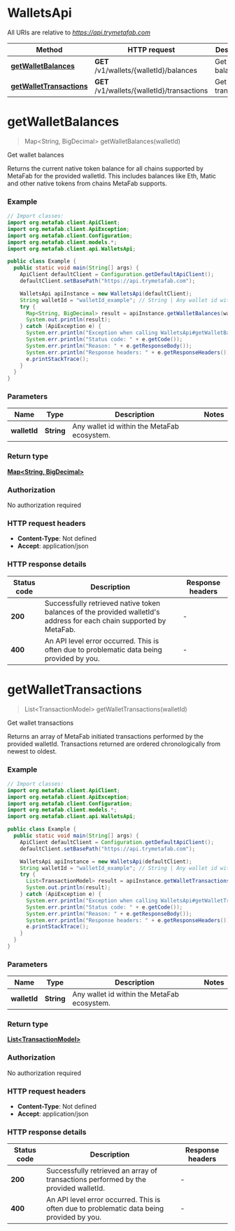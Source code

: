 # WalletsApi

All URIs are relative to *https://api.trymetafab.com*

| Method | HTTP request | Description |
|------------- | ------------- | -------------|
| [**getWalletBalances**](WalletsApi.md#getWalletBalances) | **GET** /v1/wallets/{walletId}/balances | Get wallet balances |
| [**getWalletTransactions**](WalletsApi.md#getWalletTransactions) | **GET** /v1/wallets/{walletId}/transactions | Get wallet transactions |


<a name="getWalletBalances"></a>
# **getWalletBalances**
> Map&lt;String, BigDecimal&gt; getWalletBalances(walletId)

Get wallet balances

Returns the current native token balance for all chains supported by MetaFab for the provided walletId. This includes balances like Eth, Matic and other native tokens from chains MetaFab supports.

### Example
```java
// Import classes:
import org.metafab.client.ApiClient;
import org.metafab.client.ApiException;
import org.metafab.client.Configuration;
import org.metafab.client.models.*;
import org.metafab.client.api.WalletsApi;

public class Example {
  public static void main(String[] args) {
    ApiClient defaultClient = Configuration.getDefaultApiClient();
    defaultClient.setBasePath("https://api.trymetafab.com");

    WalletsApi apiInstance = new WalletsApi(defaultClient);
    String walletId = "walletId_example"; // String | Any wallet id within the MetaFab ecosystem.
    try {
      Map<String, BigDecimal> result = apiInstance.getWalletBalances(walletId);
      System.out.println(result);
    } catch (ApiException e) {
      System.err.println("Exception when calling WalletsApi#getWalletBalances");
      System.err.println("Status code: " + e.getCode());
      System.err.println("Reason: " + e.getResponseBody());
      System.err.println("Response headers: " + e.getResponseHeaders());
      e.printStackTrace();
    }
  }
}
```

### Parameters

| Name | Type | Description  | Notes |
|------------- | ------------- | ------------- | -------------|
| **walletId** | **String**| Any wallet id within the MetaFab ecosystem. | |

### Return type

[**Map&lt;String, BigDecimal&gt;**](BigDecimal.md)

### Authorization

No authorization required

### HTTP request headers

 - **Content-Type**: Not defined
 - **Accept**: application/json

### HTTP response details
| Status code | Description | Response headers |
|-------------|-------------|------------------|
| **200** | Successfully retrieved native token balances of the provided walletId&#39;s address for each chain supported by MetaFab. |  -  |
| **400** | An API level error occurred. This is often due to problematic data being provided by you. |  -  |

<a name="getWalletTransactions"></a>
# **getWalletTransactions**
> List&lt;TransactionModel&gt; getWalletTransactions(walletId)

Get wallet transactions

Returns an array of MetaFab initiated transactions performed by the provided walletId. Transactions returned are ordered chronologically from newest to oldest.

### Example
```java
// Import classes:
import org.metafab.client.ApiClient;
import org.metafab.client.ApiException;
import org.metafab.client.Configuration;
import org.metafab.client.models.*;
import org.metafab.client.api.WalletsApi;

public class Example {
  public static void main(String[] args) {
    ApiClient defaultClient = Configuration.getDefaultApiClient();
    defaultClient.setBasePath("https://api.trymetafab.com");

    WalletsApi apiInstance = new WalletsApi(defaultClient);
    String walletId = "walletId_example"; // String | Any wallet id within the MetaFab ecosystem.
    try {
      List<TransactionModel> result = apiInstance.getWalletTransactions(walletId);
      System.out.println(result);
    } catch (ApiException e) {
      System.err.println("Exception when calling WalletsApi#getWalletTransactions");
      System.err.println("Status code: " + e.getCode());
      System.err.println("Reason: " + e.getResponseBody());
      System.err.println("Response headers: " + e.getResponseHeaders());
      e.printStackTrace();
    }
  }
}
```

### Parameters

| Name | Type | Description  | Notes |
|------------- | ------------- | ------------- | -------------|
| **walletId** | **String**| Any wallet id within the MetaFab ecosystem. | |

### Return type

[**List&lt;TransactionModel&gt;**](TransactionModel.md)

### Authorization

No authorization required

### HTTP request headers

 - **Content-Type**: Not defined
 - **Accept**: application/json

### HTTP response details
| Status code | Description | Response headers |
|-------------|-------------|------------------|
| **200** | Successfully retrieved an array of transactions performed by the provided walletId. |  -  |
| **400** | An API level error occurred. This is often due to problematic data being provided by you. |  -  |

